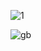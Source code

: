 ![1](https://user-images.githubusercontent.com/112756669/211200232-9db20caf-4616-4b1a-80d2-528dfcfad658.jpeg)


![gb](https://user-images.githubusercontent.com/112756669/211236943-10db891e-f305-4be6-8ce4-fa94a9c77b22.jpeg)







